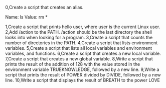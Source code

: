 0,Create a script that creates an alias.

 Name: ls
 Value: rm *

1,Create a script that prints hello user, where user is the current Linux user.
2,Add /action to the PATH. /action should be the last directory the shell looks into when looking for a program.
3,Create a script that counts the number of directories in the PATH.
4,Create a script that lists environment variables.
5,Create a script that lists all local variables and environment variables, and functions.
6,Create a script that creates a new local variable.
7,Create a script that creates a new global variable.
8,Write a script that prints the result of the addition of 128 with the value stored in the environment variable TRUEKNOWLEDGE, followed by a new line.
9,Write a script that prints the result of POWER divided by DIVIDE, followed by a new line.
10,Write a script that displays the result of BREATH to the power LOVE
